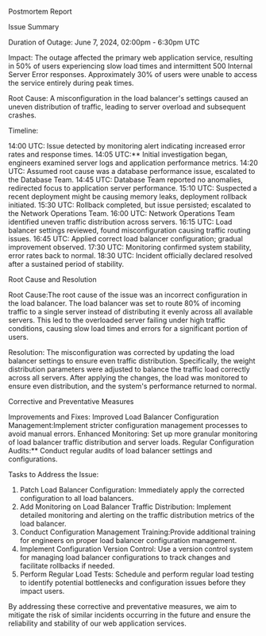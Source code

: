 Postmortem Report



Issue Summary

Duration of Outage: June 7, 2024, 02:00pm - 6:30pm UTC

Impact: 
The outage affected the primary web application service, resulting in 50% of users experiencing slow load times and intermittent 500 Internal Server Error responses. Approximately 30% of users were unable to access the service entirely during peak times.

Root Cause:
A misconfiguration in the load balancer's settings caused an uneven distribution of traffic, leading to server overload and subsequent crashes.


Timeline:

14:00 UTC:  Issue detected by monitoring alert indicating increased error rates and response times.
14:05 UTC:** Initial investigation began, engineers examined server logs and application performance metrics.
14:20 UTC: Assumed root cause was a database performance issue, escalated to the Database Team.
14:45 UTC: Database Team reported no anomalies, redirected focus to application server performance.
15:10 UTC: Suspected a recent deployment might be causing memory leaks, deployment rollback initiated.
15:30 UTC: Rollback completed, but issue persisted; escalated to the Network Operations Team.
16:00 UTC: Network Operations Team identified uneven traffic distribution across servers.
16:15 UTC: Load balancer settings reviewed, found misconfiguration causing traffic routing issues.
16:45 UTC: Applied correct load balancer configuration; gradual improvement observed.
17:30 UTC: Monitoring confirmed system stability, error rates back to normal.
18:30 UTC: Incident officially declared resolved after a sustained period of stability.


Root Cause and Resolution

Root Cause:The root cause of the issue was an incorrect configuration in the load balancer. The load balancer was set to route 80% of incoming traffic to a single server instead of distributing it evenly across all available servers. This led to the overloaded server failing under high traffic conditions, causing slow load times and errors for a significant portion of users.

Resolution: The misconfiguration was corrected by updating the load balancer settings to ensure even traffic distribution. Specifically, the weight distribution parameters were adjusted to balance the traffic load correctly across all servers. After applying the changes, the load was monitored to ensure even distribution, and the system's performance returned to normal.


Corrective and Preventative Measures

Improvements and Fixes:
Improved Load Balancer Configuration Management:Implement stricter configuration management processes to avoid manual errors.
Enhanced Monitoring: Set up more granular monitoring of load balancer traffic distribution and server loads.
Regular Configuration Audits:** Conduct regular audits of load balancer settings and configurations.

Tasks to Address the Issue:
1. Patch Load Balancer Configuration: Immediately apply the corrected configuration to all load balancers.
2. Add Monitoring on Load Balancer Traffic Distribution: Implement detailed monitoring and alerting on the traffic distribution metrics of the load balancer.
3. Conduct Configuration Management Training:Provide additional training for engineers on proper load balancer configuration management.
4. Implement Configuration Version Control: Use a version control system for managing load balancer configurations to track changes and facilitate rollbacks if needed.
5. Perform Regular Load Tests: Schedule and perform regular load testing to identify potential bottlenecks and configuration issues before they impact users.

By addressing these corrective and preventative measures, we aim to mitigate the risk of similar incidents occurring in the future and ensure the reliability and stability of our web application services.

